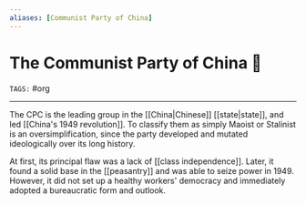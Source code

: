```yaml
---
aliases: [Communist Party of China]
---
```

# The Communist Party of China 🚩
`TAGS:` #org

---
The CPC is the leading group in the [[China|Chinese]] [[state|state]], and led [[China's 1949 revolution]]. To classify them as simply Maoist or Stalinist is an oversimplification, since the party developed and mutated ideologically over its long history. 

At first, its principal flaw was a lack of [[class independence]]. Later, it found a solid base in the [[peasantry]] and was able to seize power in 1949. However, it did not set up a healthy workers' democracy and immediately adopted a bureaucratic form and outlook. 